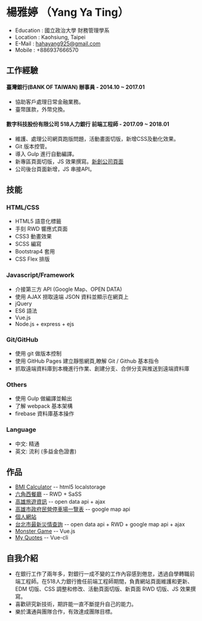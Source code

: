 # 楊雅婷 （Yang Ya Ting）

* Education : 國立政治大學 財務管理學系
* Location : Kaohsiung, Taipei
* E-Mail : hahayang925@gmail.com
* Mobile : +886937666570

## 工作經驗

#### 臺灣銀行(BANK OF TAIWAN) 辦事員 - 2014.10 ~ 2017.01
* 協助客戶處理日常金融業務。
* 臺幣匯款，外幣兌換。

#### 數字科技股份有限公司 518人力銀行 前端工程師 - 2017.09 ~ 2018.01
* 維護、處理公司網頁跑版問題，活動畫面切版，新增CSS及動化效果。
* Git 版本控管。
* 導入 Gulp 進行自動編譯。
* 新專區頁面切版，JS 效果撰寫。[新創公司頁面](https://www.518.com.tw/startup-jackercleaning.html)
* 公司後台頁面新增，JS 串接API。

## 技能

### HTML/CSS

* HTML5 語意化標籤
* 手刻 RWD 響應式頁面
* CSS3 動畫效果
* SCSS 編寫
* Bootstrap4 套用
* CSS Flex 排版

### Javascript/Framework

* 介接第三方 API (Google Map、OPEN DATA)
* 使用 AJAX 撈取遠端 JSON 資料並顯示在網頁上
* jQuery
* ES6 語法
* Vue.js
* Node.js + express + ejs

### Git/GitHub

* 使用 git 做版本控制
* 使用 GitHub Pages 建立靜態網頁,瞭解 Git / Github 基本指令
* 抓取遠端資料庫到本機進行作業、創建分支、合併分支與推送到遠端資料庫

### Others

* 使用 Gulp 做編譯並輸出
* 了解 webpack 基本架構
* firebase 資料庫基本操作

### Language

* 中文: 精通
* 英文: 流利 (多益金色證書)

## 作品

* [BMI Calculator](https://hahayang925.github.io/BMI/)
  -- html5 localstorage
* [六角西餐廳](https://hahayang925.github.io/project-burger/)
  -- RWD + SaSS
* [高雄旅遊資訊](https://hahayang925.github.io/travel/)
  -- open data api + ajax
* [高雄市政府民營停車場一覽表](https://hahayang925.github.io/parking/)
  -- google map api
* [個人網站](https://hahayang925.github.io/haha/)
* [台北市最新災情查詢](https://hahayang925.github.io/typhoon/)
  -- open data api + RWD + google map api + ajax
* [Monster Game](https://hahayang925.github.io/monstergame/)
  -- Vue.js
* [My Quotes](https://hahayang925.github.io/myQuote/)
  -- Vue-cli
 
## 自我介紹

* 在銀行工作了兩年多，對銀行一成不變的工作內容感到倦怠，透過自學轉職前端工程師。在518人力銀行擔任前端工程師期間，負責網站頁面維護和更新、EDM 切版、CSS 調整和修改、活動頁面切版、新頁面 RWD 切版、JS 效果撰寫。
* 喜歡研究新技術，期許能一直不斷提升自己的能力。
* 樂於溝通與團隊合作，有效達成團隊目標。
